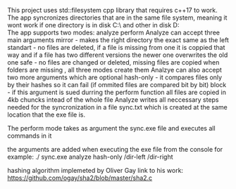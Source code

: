 This project uses std::filesystem cpp library that requires c++17 to work.
The app syncronizes directories that are in the same file system, meaning it wont work if one directory is in disk C:\ and other in disk D:\
The app supports two modes:
  analyze 
  perform
Analyze can accept three main arguments
  mirror - makes the right directory the exact same as the left
  standart - no files are deleted, if a file is missing from one it is coppied that way and if a file has two different versions the newer one overwrites the old one
  safe - no files are changed or deleted, missing files are copied
    when folders are missing , all three modes create them
  Analzye can also accept two more arguments which are optional
    hash-only - it compares files only by their hashes so it can fail (if ommited files are compared bit by bit)
    block - if this argument is sued durring the perform function all files are copied in 4kb chuncks intead of the whole file
  Analyze writes all neccessary steps needed for the syncronization in a file sync.txt which is created at the same location that the exe file is.

  The perform mode takes as argument the sync.exe file and executes all commands in it

  the arguments are added when executing the exe file from the console for example:
  ./ sync.exe analyze hash-only /dir-left /dir-right


  hashing algorithm implemeted by Oliver Gay 
 link to his work: https://github.com/ogay/sha2/blob/master/sha2.c
  
  
